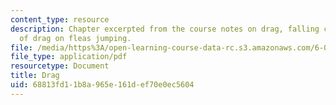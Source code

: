 ```yaml
---
content_type: resource
description: Chapter excerpted from the course notes on drag, falling cones, and effect
  of drag on fleas jumping.
file: /media/https%3A/open-learning-course-data-rc.s3.amazonaws.com/6-055j-the-art-of-approximation-in-science-and-engineering-spring-2008/68813fd11b8a965e161def70e0ec5604_feb29.pdf
file_type: application/pdf
resourcetype: Document
title: Drag
uid: 68813fd1-1b8a-965e-161d-ef70e0ec5604
---
```

